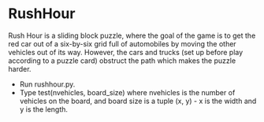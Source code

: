 # RushHour
Rush Hour is a sliding block puzzle, where the goal of the game is to get the red car out of a six-by-six grid full of automobiles by moving the other vehicles out of its way. However, the cars and trucks (set up before play according to a puzzle card) obstruct the path which makes the puzzle harder.

- Run rushhour.py.
- Type test(nvehicles, board_size) where nvehicles is the number of vehicles on the board, and board size is a tuple (x, y) - x is the width and y is the length.
